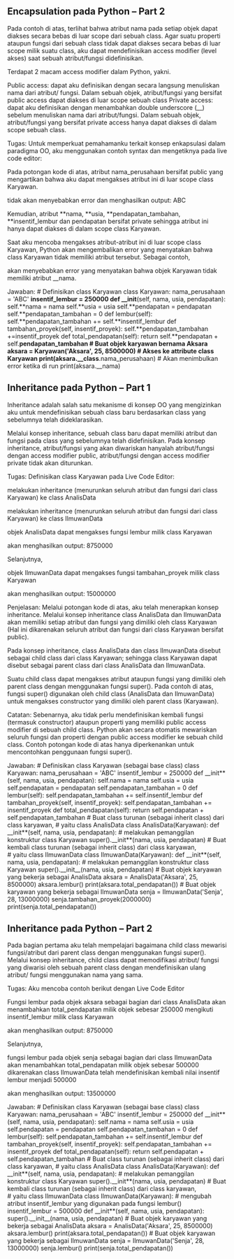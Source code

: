## Encapsulation pada Python – Part 2

Pada contoh di atas, terlihat bahwa atribut nama pada setiap objek dapat diakses secara bebas di luar scope dari sebuah class. Agar suatu properti ataupun fungsi dari sebuah class tidak dapat diakses secara bebas di luar scope milik suatu class, aku dapat mendefinisikan access modifier (level akses) saat sebuah atribut/fungsi didefinisikan.

Terdapat 2 macam access modifier dalam Python, yakni.

Public access: dapat aku definisikan dengan secara langsung menuliskan nama dari atribut/ fungsi. Dalam sebuah objek, atribut/fungsi yang bersifat public access dapat diakses di luar scope sebuah class
Private access: dapat aku definisikan dengan menambahkan double underscore (\_\_) sebelum menuliskan nama dari atribut/fungsi. Dalam sebuah objek, atribut/fungsi yang bersifat private access hanya dapat diakses di dalam scope sebuah class.

Tugas:
Untuk memperkuat pemahamanku terkait konsep enkapsulasi dalam paradigma OO, aku menggunakan contoh syntax dan mengetiknya pada live code editor:

Pada potongan kode di atas, atribut nama_perusahaan bersifat public yang mengartikan bahwa aku dapat mengakses atribut ini di luar scope class Karyawan.

tidak akan menyebabkan error dan menghasilkan output: ABC

Kemudian, atribut **nama, **usia, **pendapatan_tambahan, **insentif_lembur dan pendapatan bersifat private sehingga atribut ini hanya dapat diakses di dalam scope class Karyawan.

Saat aku mencoba mengakses atribut-atribut ini di luar scope class Karyawan, Python akan mengembalikan error yang menyatakan bahwa class Karyawan tidak memiliki atribut tersebut. Sebagai contoh,

akan menyebabkan error yang menyatakan bahwa objek Karyawan tidak memiliki atribut \_\_nama.

Jawaban:
\# Definisikan class Karyawan
class Karyawan:
nama_perusahaan = 'ABC'
**insentif_lembur = 250000
def \_\_init**(self, nama, usia, pendapatan):
self.**nama = nama
self.**usia = usia
self.**pendapatan = pendapatan
self.**pendapatan_tambahan = 0
def lembur(self):
self.**pendapatan_tambahan += self.**insentif_lembur
def tambahan_proyek(self, insentif_proyek):
self.**pendapatan_tambahan +=insentif_proyek
def total_pendapatan(self):
return self.**pendapatan + self.**pendapatan_tambahan
\# Buat objek karyawan bernama Aksara
aksara = Karyawan('Aksara', 25, 8500000)
\# Akses ke attribute class Karyawan
print(aksara.\_\_class**.nama_perusahaan)
\# Akan menimbulkan error ketika di run
print(aksara.\_\_nama)

## Inheritance pada Python – Part 1

Inheritance adalah salah satu mekanisme di konsep OO yang mengizinkan aku untuk mendefinisikan sebuah class baru berdasarkan class yang sebelumnya telah dideklarasikan.

Melalui konsep inheritance, sebuah class baru dapat memiliki atribut dan fungsi pada class yang sebelumnya telah didefinisikan. Pada konsep inheritance, atribut/fungsi yang akan diwariskan hanyalah atribut/fungsi dengan access modifier public, atribut/fungsi dengan access modifier private tidak akan diturunkan.

Tugas:
Definisikan class Karyawan pada Live Code Editor:

melakukan inheritance (menurunkan seluruh atribut dan fungsi dari class Karyawan) ke class AnalisData

melakukan inheritance (menurunkan seluruh atribut dan fungsi dari class Karyawan) ke class IlmuwanData

objek AnalisData dapat mengakses fungsi lembur milik class Karyawan

akan menghasilkan output: 8750000

Selanjutnya,

objek IlmuwanData dapat mengakses fungsi tambahan_proyek milik class Karyawan

akan menghasilkan output: 15000000

Penjelasan:
Melalui potongan kode di atas, aku telah menerapkan konsep inheritance. Melalui konsep inheritance class AnalisData dan IlmuwanData akan memiliki setiap atribut dan fungsi yang dimiliki oleh class Karyawan (Hal ini dikarenakan seluruh atribut dan fungsi dari class Karyawan bersifat public).

Pada konsep inheritance, class AnalisData dan class IlmuwanData disebut sebagai child class dari class Karyawan; sehingga class Karyawan dapat disebut sebagai parent class dari class AnalisData dan IlmuwanData.

Suatu child class dapat mengakses atribut ataupun fungsi yang dimiliki oleh parent class dengan menggunakan fungsi super(). Pada contoh di atas, fungsi super() digunakan oleh child class (AnalisData dan IlmuwanData) untuk mengakses constructor yang dimiliki oleh parent class (Karyawan).

Catatan: Sebenarnya, aku tidak perlu mendefinisikan kembali fungsi (termasuk constructor) ataupun properti yang memiliki public access modifier di sebuah child class. Python akan secara otomatis mewariskan seluruh fungsi dan properti dengan public access modifier ke sebuah child class. Contoh potongan kode di atas hanya diperkenankan untuk mencontohkan penggunaan fungsi super().

Jawaban:
\# Definisikan class Karyawan (sebagai base class)
class Karyawan:
nama_perusahaan = 'ABC'
insentif_lembur = 250000
def \_\_init**(self, nama, usia, pendapatan):
self.nama = nama
self.usia = usia
self.pendapatan = pendapatan
self.pendapatan_tambahan = 0
def lembur(self):
self.pendapatan_tambahan += self.insentif_lembur
def tambahan_proyek(self, insentif_proyek):
self.pendapatan_tambahan += insentif_proyek
def total_pendapatan(self):
return self.pendapatan + self.pendapatan_tambahan
\# Buat class turunan (sebagai inherit class) dari class karyawan,
\# yaitu class AnalisData
class AnalisData(Karyawan):
def \_\_init**(self, nama, usia, pendapatan): # melakukan pemanggilan konstruktur class Karyawan
super().\_\_init**(nama, usia, pendapatan)
\# Buat kembali class turunan (sebagai inherit class) dari class karyawan,  
\# yaitu class IlmuwanData
class IlmuwanData(Karyawan):
def \_\_init**(self, nama, usia, pendapatan): # melakukan pemanggilan konstruktur class Karyawan
super().\_\_init\_\_(nama, usia, pendapatan)
\# Buat objek karyawan yang bekerja sebagai AnalisData
aksara = AnalisData('Aksara', 25, 8500000)
aksara.lembur()
print(aksara.total_pendapatan())
\# Buat objek karyawan yang bekerja sebagai IlmuwanData
senja = IlmuwanData('Senja', 28, 13000000)
senja.tambahan_proyek(2000000)
print(senja.total_pendapatan())

## Inheritance pada Python – Part 2

Pada bagian pertama aku telah mempelajari bagaimana child class mewarisi fungsi/atribut dari parent class dengan menggunakan fungsi super(). Melalui konsep inheritance, child class dapat memodifikasi atribut/ fungsi yang diwarisi oleh sebuah parent class dengan mendefinisikan ulang atribut/ fungsi menggunakan nama yang sama.

Tugas:
Aku mencoba contoh berikut dengan Live Code Editor

Fungsi lembur pada objek aksara sebagai bagian dari class AnalisData akan menambahkan total_pendapatan milik objek sebesar 250000 mengikuti insentif_lembur milik class Karyawan

akan menghasilkan output: 8750000

Selanjutnya,

fungsi lembur pada objek senja sebagai bagian dari class IlmuwanData akan menambahkan total_pendapatan milik objek sebesar 500000 dikarenakan class IlmuwanData telah mendefinisikan kembali nilai insentif lembur menjadi 500000

akan menghasilkan output: 13500000

Jawaban:
\# Definisikan class Karyawan (sebagai base class)
class Karyawan:
nama_perusahaan = 'ABC'
insentif_lembur = 250000
def \_\_init**(self, nama, usia, pendapatan):
self.nama = nama
self.usia = usia
self.pendapatan = pendapatan
self.pendapatan_tambahan = 0
def lembur(self):
self.pendapatan_tambahan += self.insentif_lembur
def tambahan_proyek(self, insentif_proyek):
self.pendapatan_tambahan += insentif_proyek
def total_pendapatan(self):
return self.pendapatan + self.pendapatan_tambahan
\# Buat class turunan (sebagai inherit class) dari class karyawan,
\# yaitu class AnalisData
class AnalisData(Karyawan):
def \_\_init**(self, nama, usia, pendapatan): # melakukan pemanggilan konstruktur class Karyawan
super().\_\_init**(nama, usia, pendapatan)
\# Buat kembali class turunan (sebagai inherit class) dari class karyawan,  
\# yaitu class IlmuwanData
class IlmuwanData(Karyawan): # mengubah atribut insentif_lembur yang digunakan pada fungsi lembur()
insentif_lembur = 500000
def \_\_init**(self, nama, usia, pendapatan):
super().\_\_init\_\_(nama, usia, pendapatan)
\# Buat objek karyawan yang bekerja sebagai AnalisData
aksara = AnalisData('Aksara', 25, 8500000)
aksara.lembur()
print(aksara.total_pendapatan())
\# Buat objek karyawan yang bekerja sebagai IlmuwanData
senja = IlmuwanData('Senja', 28, 13000000)
senja.lembur()
print(senja.total_pendapatan())

##
